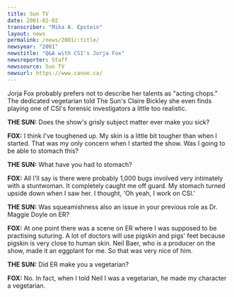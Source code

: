 ```yaml
---
title: Sun TV
date: 2001-02-02
transcriber: "Mika A. Epstein"
layout: news
permalink: /news/2001/:title/
newsyear: "2001"
newstitle: "Q&A with CSI's Jorja Fox"
newsreporter: Staff
newssource: Sun TV
newsurl: https://www.canoe.ca/
---
```

Jorja Fox probably prefers not to describe her talents as "acting chops." The dedicated vegetarian told The Sun's Claire Bickley she even finds playing one of CSI's forensic investigators a little too realistic.

**THE SUN:** Does the show's grisly subject matter ever make you sick?

**FOX:** I think I've toughened up. My skin is a little bit tougher than when I started. That was my only concern when I started the show. Was I going to be able to stomach this?

**THE SUN:** What have you had to stomach?

**FOX:** All I'll say is there were probably 1,000 bugs involved very intimately with a stuntwoman. It completely caught me off guard. My stomach turned upside down when I saw her. I thought, 'Oh yeah, I work on CSI.'

**THE SUN:** Was squeamishness also an issue in your previous role as Dr. Maggie Doyle on ER?

**FOX:** At one point there was a scene on ER where I was supposed to be practising suturing. A lot of doctors will use pigskin and pigs' feet because pigskin is very close to human skin. Neil Baer, who is a producer on the show, made it an eggplant for me. So that was very nice of him.

**THE SUN:** Did ER make you a vegetarian?

**FOX:** No. In fact, when I told Neil I was a vegetarian, he made my character a vegetarian.
